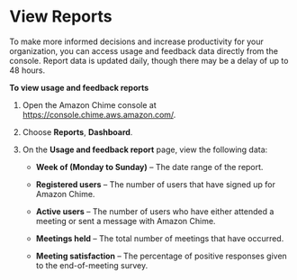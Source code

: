 # View Reports<a name="view-reports"></a>

To make more informed decisions and increase productivity for your organization, you can access usage and feedback data directly from the console\. Report data is updated daily, though there may be a delay of up to 48 hours\.

**To view usage and feedback reports**

1. Open the Amazon Chime console at [https://console\.chime\.aws\.amazon\.com/](https://console.chime.aws.amazon.com)\.

1. Choose **Reports**, **Dashboard**\.

1. On the **Usage and feedback report** page, view the following data:

   + **Week of \(Monday to Sunday\)** – The date range of the report\.

   + **Registered users** – The number of users that have signed up for Amazon Chime\.

   + **Active users** – The number of users who have either attended a meeting or sent a message with Amazon Chime\.

   + **Meetings held** – The total number of meetings that have occurred\.

   + **Meeting satisfaction** – The percentage of positive responses given to the end\-of\-meeting survey\.